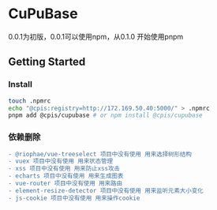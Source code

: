 # CuPuBase
0.0.1为初版，0.0.1可以使用npm，从0.1.0 开始使用pnpm
## Getting Started

### Install
```bash
touch .npmrc
echo "@cpis:registry=http://172.169.50.40:5000/" > .npmrc
pnpm add @cpis/cupubase # or npm install @cpis/cupubase
```
### 依赖删除
```diff
- @riophae/vue-treeselect 项目中没有使用 用来选择树形结构
- vuex 项目中没有使用 用来状态管理
- xss 项目中没有使用 用来防止xss攻击
- echarts 项目中没有使用 用来生成图表
- vue-router 项目中没有使用 用来路由
- element-resize-detector 项目中没有使用 用来监听元素大小变化
- js-cookie 项目中没有使用 用来操作cookie
```
